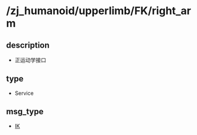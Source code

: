 # /zj_humanoid/upperlimb/FK/right_arm

## description
- 正运动学接口

## type
- Service

## msg_type
- [IK](../../../../../zj_humanoid_types.md#IK)

